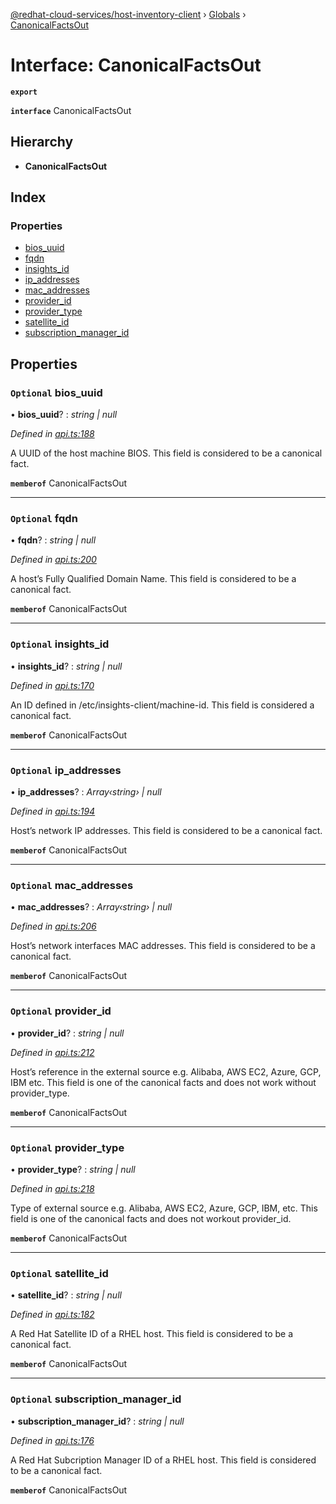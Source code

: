 [@redhat-cloud-services/host-inventory-client](../README.md) › [Globals](../globals.md) › [CanonicalFactsOut](canonicalfactsout.md)

# Interface: CanonicalFactsOut

**`export`** 

**`interface`** CanonicalFactsOut

## Hierarchy

* **CanonicalFactsOut**

## Index

### Properties

* [bios_uuid](canonicalfactsout.md#optional-bios_uuid)
* [fqdn](canonicalfactsout.md#optional-fqdn)
* [insights_id](canonicalfactsout.md#optional-insights_id)
* [ip_addresses](canonicalfactsout.md#optional-ip_addresses)
* [mac_addresses](canonicalfactsout.md#optional-mac_addresses)
* [provider_id](canonicalfactsout.md#optional-provider_id)
* [provider_type](canonicalfactsout.md#optional-provider_type)
* [satellite_id](canonicalfactsout.md#optional-satellite_id)
* [subscription_manager_id](canonicalfactsout.md#optional-subscription_manager_id)

## Properties

### `Optional` bios_uuid

• **bios_uuid**? : *string | null*

*Defined in [api.ts:188](https://github.com/RedHatInsights/javascript-clients/blob/master/packages/host-inventory/api.ts#L188)*

A UUID of the host machine BIOS.  This field is considered to be a canonical fact.

**`memberof`** CanonicalFactsOut

___

### `Optional` fqdn

• **fqdn**? : *string | null*

*Defined in [api.ts:200](https://github.com/RedHatInsights/javascript-clients/blob/master/packages/host-inventory/api.ts#L200)*

A host’s Fully Qualified Domain Name.  This field is considered to be a canonical fact.

**`memberof`** CanonicalFactsOut

___

### `Optional` insights_id

• **insights_id**? : *string | null*

*Defined in [api.ts:170](https://github.com/RedHatInsights/javascript-clients/blob/master/packages/host-inventory/api.ts#L170)*

An ID defined in /etc/insights-client/machine-id. This field is considered a canonical fact.

**`memberof`** CanonicalFactsOut

___

### `Optional` ip_addresses

• **ip_addresses**? : *Array‹string› | null*

*Defined in [api.ts:194](https://github.com/RedHatInsights/javascript-clients/blob/master/packages/host-inventory/api.ts#L194)*

Host’s network IP addresses.  This field is considered to be a canonical fact.

**`memberof`** CanonicalFactsOut

___

### `Optional` mac_addresses

• **mac_addresses**? : *Array‹string› | null*

*Defined in [api.ts:206](https://github.com/RedHatInsights/javascript-clients/blob/master/packages/host-inventory/api.ts#L206)*

Host’s network interfaces MAC addresses.  This field is considered to be a canonical fact.

**`memberof`** CanonicalFactsOut

___

### `Optional` provider_id

• **provider_id**? : *string | null*

*Defined in [api.ts:212](https://github.com/RedHatInsights/javascript-clients/blob/master/packages/host-inventory/api.ts#L212)*

Host’s reference in the external source e.g. Alibaba, AWS EC2, Azure, GCP, IBM etc. This field is one of the canonical facts and does not work without provider_type.

**`memberof`** CanonicalFactsOut

___

### `Optional` provider_type

• **provider_type**? : *string | null*

*Defined in [api.ts:218](https://github.com/RedHatInsights/javascript-clients/blob/master/packages/host-inventory/api.ts#L218)*

Type of external source e.g. Alibaba, AWS EC2, Azure, GCP, IBM, etc. This field is one of the canonical facts and does not workout provider_id.

**`memberof`** CanonicalFactsOut

___

### `Optional` satellite_id

• **satellite_id**? : *string | null*

*Defined in [api.ts:182](https://github.com/RedHatInsights/javascript-clients/blob/master/packages/host-inventory/api.ts#L182)*

A Red Hat Satellite ID of a RHEL host.  This field is considered to be a canonical fact.

**`memberof`** CanonicalFactsOut

___

### `Optional` subscription_manager_id

• **subscription_manager_id**? : *string | null*

*Defined in [api.ts:176](https://github.com/RedHatInsights/javascript-clients/blob/master/packages/host-inventory/api.ts#L176)*

A Red Hat Subcription Manager ID of a RHEL host.  This field is considered to be a canonical fact.

**`memberof`** CanonicalFactsOut
